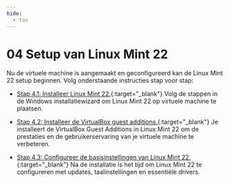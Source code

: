 ```yaml
---
hide:
  - toc
---
```


# 04 Setup van Linux Mint 22

Nu de virtuele machine is aangemaakt en geconfigureerd kan de Linux Mint 22 setup beginnen. Volg onderstaande instructies stap voor stap:

- [Stap 4.1: Installeer Linux Mint 22.](../../howtos/installeer-linuxmint22-os-vm-virtualbox/index.md){:target="_blank"} 
Volg de stappen in de Windows installatiewizard om Linux Mint 22 op virtuele machine te plaatsen.

- [Stap 4.2: Installeer de VirtualBox guest additions.](../../howtos/installeer-guest-additions-linuxmint22-os-vm-virtualbox/index.md){:target="_blank"} 
Je installeert de VirtualBox Guest Additions in Linux Mint 22 om de prestaties en de gebruikerservaring van je virtuele machine te verbeteren.

- [Stap 4.3: Configureer de basisinstellingen van Linux Mint 22.](../../howtos/configureer-linuxmint22-os-vm-virtualbox/index.md){:target="_blank"} 
Na de installatie is het tijd om Linux Mint 22 te configureren met updates, taalinstellingen en essentiële drivers.